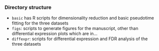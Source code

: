 ### Directory structure

- `basic` has R scripts for dimensionality reduction and basic pseudotime fitting for the three datasets
- `figs`: scripts to generate figures for the manuscript, other than differential expression plots which are in...
- `diffexpr`: scripts for differential expression and FDR analysis of the three datasets

